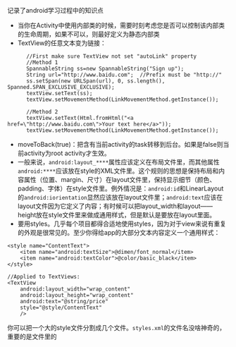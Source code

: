 记录了android学习过程中的知识点

- 当你在Activity中使用内部类的时候，需要时刻考虑您是否可以控制该内部类的生命周期，如果不可以，则最好定义为静态内部类
- TextView的任意文本变为链接：
```
      //First make sure TextView not set "autoLink" property
      //Method 1
      SpannableString ss=new SpannableString("Sign up");
      String url="http://www.baidu.com";  //Prefix must be "http://"
      ss.setSpan(new URLSpan(url), 0, ss.length(), Spanned.SPAN_EXCLUSIVE_EXCLUSIVE);
      textView.setText(ss);
      textView.setMovementMethod(LinkMovementMethod.getInstance());
        
      //Method 2
      textView.setText(Html.fromHtml("<a href=\"http://www.baidu.com\">Your text here</a>"));
      textView.setMovementMethod(LinkMovementMethod.getInstance());
```

- moveToBack(true)：把含有当前activity的task转移到后台。如果是false则当前activity为root activity才生效。
- 一般来说，`android:layout_****`属性应该定义在布局文件里，而其他属性`android:****`应该放在style的XML文件里。这个规则的思想是保持布局和内容属性（位置、margin、尺寸）在layout文件里，保持显示细节（颜色、padding、字体）在style文件里。例外情况是：`android:id`和LinearLayout的`android:iorientation`显然应该放在layout文件里；`android:text`应该在layout文件因为它定义了内容；有时候可以把layout_width和layout——height放在style文件里来做成通用样式，但是默认是要放在layout里面。
- 要用styles。几乎每个项目都得合适地使用styles，因为对于view来说有重复的外观是很常见的。至少你得给app的大部分文本内容定义一个通用样式：
```
<style name="ContentText">
    <item name="android:textSize">@dimen/font_normal</item>
    <item name="android:textColor">@color/basic_black</item>
</style>

//Applied to TextViews:
<TextView
    android:layout_width="wrap_content"
    android:layout_height="wrap_content"
    android:text="@string/price"
    style="@style/ContentText"
    />
```
你可以把一个大的style文件分割成几个文件。`styles.xml`的文件名没啥神奇的，重要的是文件里的<style>标签。因此你可以有style_home.xml, styles_item_details.xml之类的。不像build系统下的其他文件夹名，res/values
下面的文件名可以很随意。
- colors.xml是一个调色板。里面除了颜色名对应一个RGBA值不应该有其他东西，别这么搞：

```
    <color name="button_foreground">#FFFFFF</color>
    <color name="button_background">#2A91BD</color>
    <color name="comment_background_inactive">#5F5F5F</color>
    <color name="comment_background_active">#939393</color>
    <color name="comment_foreground_important">#FF9D2F</color>
    <color name="comment_shadow">#323232</color>
```

 
